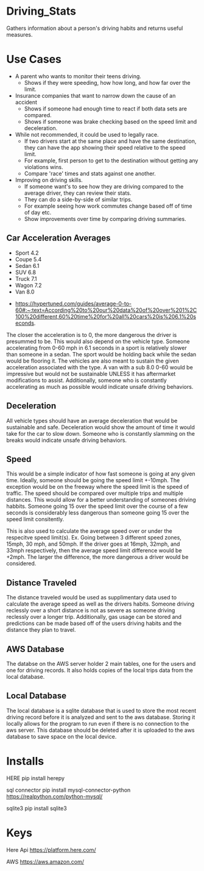 # Driving_Stats
Gathers information about a person's driving habits and returns useful measures.

# Use Cases
* A parent who wants to monitor their teens driving.
    + Shows if they were speeding, how how long, and how far over the limit.
* Insurance companies that want to narrow down the cause of an accident
    + Shows if someone had enough time to react if both data sets are compared.
    + Shows if someone was brake checking based on the speed limit and deceleration.
* While not recommended, it could be used to legally race.
    + If two drivers start at the same place and have the same destination, they can have the app showing their speed relative to the speed limit.
    + For example, first person to get to the destination without getting any violations wins.
    + Compare 'race' times and stats against one another.
* Improving on driving skills.
    + If someone want's to see how they are driving compared to the average driver, they can review their stats.
    + They can do a side-by-side of similar trips.
    + For example seeing how work commutes change based off of time of day etc.
    + Show improvements over time by comparing driving summaries.

## Car Acceleration Averages
+ Sport 4.2
+ Coupe 5.4
+ Sedan 6.1
+ SUV 6.8
+ Truck 7.1
+ Wagon 7.2
+ Van 8.0
- https://hypertuned.com/guides/average-0-to-60#:~:text=According%20to%20our%20data%20of%20over%201%2C100%20different,60%20time%20for%20all%20cars%20is%206.1%20seconds.

The closer the acceleration is to 0, the more dangerous the driver is presummed to be. This would also depend on the vehicle type. Someone accelerating from 0-60 mph in 6.1 seconds in a sport is relatively slower than someone in a sedan. The sport would be holding back while the sedan would be flooring it. The vehicles are also meant to sustain the given acceleration associated with the type. A van with a sub 8.0 0-60 would be impressive but would not be sustainable UNLESS it has aftermarket modifications to assist. Additionally, someone who is constantly accelerating as much as possible would indicate unsafe driving behaviors. 

## Deceleration
All vehicle types should have an average deceleration that would be sustainable and safe. Deceleration would show the amount of time it would take for the car to slow down. Someone who is constantly slamming on the breaks would indicate unsafe driving behaviors. 

## Speed
This would be a simple indicator of how fast someone is going at any given time. Ideally, someone should be going the speed limit +-10mph. The exception would be on the freeway where the speed limit is the speed of traffic. The speed should be compared over multiple trips and multiple distances. This would allow for a better understanding of someones driving habbits. Someone going 15 over the speed limit over the course of a few seconds is considerably less dangerous than someone going 15 over the speed limit consitently. 

This is also used to calculate the average speed over or under the respecitve speed limit(s).
Ex. 
    Going between 3 different speed zones, 15mph, 30 mph, and 50mph. If the driver goes at 16mph, 32mph, and 33mph respectively, then the average speed limit difference would be +2mph. The larger the difference, the more dangerous a driver would be considered.

## Distance Traveled
The distance traveled would be used as supplimentary data used to calculate the average speed as well as the drivers habits. Someone driving reclessly over a short distance is not as severe as someone driving reclessly over a longer trip. Additionally, gas usage can be stored and predictions can be made based off of the users driving habits and the distance they plan to travel.


## AWS Database
The databse on the AWS server holder 2 main tables, one for the users and one for driving records. It also holds copies of the local trips data from the local database. 


## Local Database
The local database is a sqlite database that is used to store the most recent driving record before it is analyzed and sent to the aws database.
Storing it locally allows for the program to run even if there is no connection to the aws server. This database should be deleted after it is uploaded to the aws database to save space on the local device.


# Installs
HERE
pip install herepy

sql connector
pip install mysql-connector-python
https://realpython.com/python-mysql/

sqlite3
pip install sqlite3

# Keys
Here Api
https://platform.here.com/

AWS
https://aws.amazon.com/
